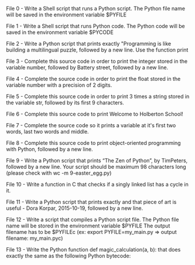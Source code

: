 File 0 - Write a Shell script that runs a Python script.
The Python file name will be saved in the environment variable $PYFILE

File 1 - Write a Shell script that runs Python code.
The Python code will be saved in the environment variable $PYCODE

File 2 - Write a Python script that prints exactly "Programming is like building a multilingual puzzle, followed by a new line.
Use the function print

File 3 - Complete this source code in order to print the integer stored in the variable number, followed by Battery street, followed by a new line.

File 4 - Complete the source code in order to print the float stored in the variable number with a precision of 2 digits.

File 5 - Complete this source code in order to print 3 times a string stored in the variable str, followed by its first 9 characters.

File 6 - Complete this source code to print Welcome to Holberton School!

File 7 - Complete the source code so it prints a variable at it's first two words, last two words and middle.

File 8 - Complete this source code to print object-oriented programming with Python, followed by a new line.

File 9 - Write a Python script that prints “The Zen of Python”, by TimPeters, followed by a new line.
Your script should be maximum 98 characters long (please check with wc -m 9-easter_egg.py)

File 10 - Write a function in C that checks if a singly linked list has a cycle in it.

File 11 - Write a Python script that prints exactly and that piece of art is useful - Dora Korpar, 2015-10-19, followed by a new line.

File 12 - Write a script that compiles a Python script file.
The Python file name will be stored in the environment variable $PYFILE
The output filename has to be $PYFILEc (ex: export PYFILE=my_main.py => output filename: my_main.pyc)

File 13 - Write the Python function def magic_calculation(a, b): that does exactly the same as the following Python bytecode:
